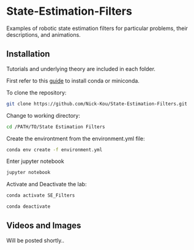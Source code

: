 # State-Estimation-Filters
Examples of robotic state estimation filters for particular problems, their descriptions, and animations.
## Installation
Tutorials and underlying theory are included in each folder.

First refer to this [guide](https://docs.conda.io/en/latest/miniconda.html) to install conda or miniconda.

To clone the repository:

```bash
git clone https://github.com/Nick-Kou/State-Estimation-Filters.git
```
Change to working directory:
```bash
cd /PATH/TO/State Estimation Filters
```
Create the environtment from the environment.yml file:
```bash
conda env create -f environment.yml
```
Enter jupyter notebook
```bash
jupyter notebook
```
Activate and Deactivate the lab:
```bash
conda activate SE_Filters

conda deactivate
```
## Videos and Images
Will be posted shortly..
